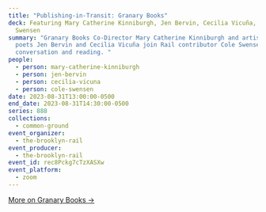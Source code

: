 ```yaml
---
title: "Publishing-in-Transit: Granary Books"
deck: Featuring Mary Catherine Kinniburgh, Jen Bervin, Cecilia Vicuña, and Cole
  Swensen
summary: "Granary Books Co-Director Mary Catherine Kinniburgh and artists and
  poets Jen Bervin and Cecilia Vicuña join Rail contributor Cole Swensen for a
  conversation and reading. "
people:
  - person: mary-catherine-kinniburgh
  - person: jen-bervin
  - person: cecilia-vicuna
  - person: cole-swensen
date: 2023-08-31T13:00:00-0500
end_date: 2023-08-31T14:30:00-0500
series: 888
collections:
  - common-ground
event_organizer:
  - the-brooklyn-rail
event_producer:
  - the-brooklyn-rail
event_id: rec8Pckg7cTzXASXw
event_platform:
  - zoom
---
```

[More on Granary Books →](https://www.granarybooks.com/)
